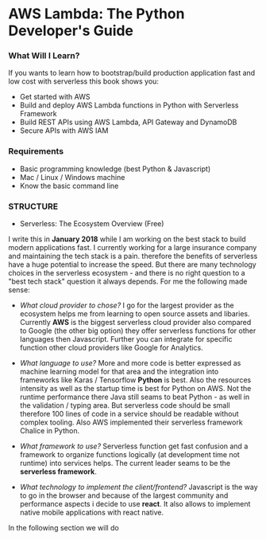 # AWS Lambda: The Python Developer's Guide



### What Will I Learn?

If you wants to learn how to bootstrap/build production application fast and low cost with serverless this book shows you:

* Get started with AWS
* Build and deploy AWS Lambda functions in Python with Serverless Framework
* Build REST APIs using AWS Lambda, API Gateway and DynamoDB
* Secure APIs with AWS IAM 

### Requirements

* Basic programming knowledge \(best Python & Javascript\)
* Mac / Linux / Windows machine
* Know the basic command line


### STRUCTURE

* Serverless: The Ecosystem Overview \(Free\) 

I write this in **January 2018** while I am working on the best stack to build modern applications fast. I currently working for a large insurance company and maintaining the tech stack is a pain. therefore the benefits of serverless have a huge potential to increase the speed. But there are many technology choices in the serverless ecosystem - and there is no right question to a "best tech stack" question it always depends. For me the following made sense:

* _What cloud provider to chose?_ I go for the largest provider as the ecosystem helps me from learning to open source assets and libaries. Currently **AWS** is the biggest serverless cloud provider also compared to Google \(the other big option\) they offer serverless functions for other languages then Javascript. Further you can integrate for specific function other cloud providers like Google for Analytics.
* _What language to use?_ More and more code is better expressed as machine learning model for that area and the integration into frameworks like Karas / Tensorflow **Python** is best. Also the resources intensity as well as the startup time is best for Python on AWS. Not the runtime performance there Java still seams to beat Python - as well in the validation / typing area. But serverless code should be small therefore 100 lines of code in a service should be readable without complex tooling. Also AWS implemented their serverless framework Chalice in Python.

* _What framework to use?_ Serverless function get fast confusion and a framework to organize functions logically \(at development time not runtime\) into services helps. The current leader seams to be the **serverless framework**.

* _What technology to implement the client/frontend?_ Javascript is the way to go in the browser and because of the largest community and performance aspects i decide to use **react**. It also allows to implement native mobile applications with react native.

In the following section we will do

